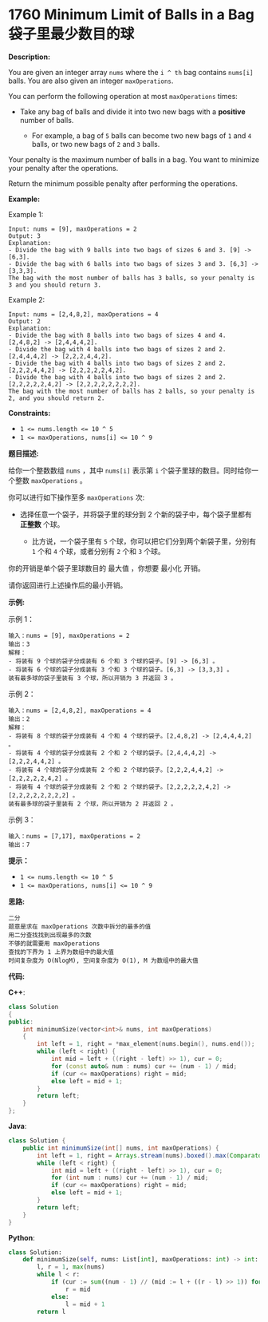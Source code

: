 # 1760 Minimum Limit of Balls in a Bag 袋子里最少数目的球

__Description:__

You are given an integer array `nums` where the `i ^ th` bag contains `nums[i]` balls. You are also given an integer `maxOperations`.

You can perform the following operation at most `maxOperations` times:

- Take any bag of balls and divide it into two new bags with a __positive__ number of balls.

  - For example, a bag of `5` balls can become two new bags of `1` and `4` balls, or two new bags of `2` and `3` balls.

Your penalty is the maximum number of balls in a bag. You want to minimize your penalty after the operations.

Return the minimum possible penalty after performing the operations.

__Example:__

Example 1:

```text
Input: nums = [9], maxOperations = 2
Output: 3
Explanation: 
- Divide the bag with 9 balls into two bags of sizes 6 and 3. [9] -> [6,3].
- Divide the bag with 6 balls into two bags of sizes 3 and 3. [6,3] -> [3,3,3].
The bag with the most number of balls has 3 balls, so your penalty is 3 and you should return 3.
```

Example 2:

```text
Input: nums = [2,4,8,2], maxOperations = 4
Output: 2
Explanation:
- Divide the bag with 8 balls into two bags of sizes 4 and 4. [2,4,8,2] -> [2,4,4,4,2].
- Divide the bag with 4 balls into two bags of sizes 2 and 2. [2,4,4,4,2] -> [2,2,2,4,4,2].
- Divide the bag with 4 balls into two bags of sizes 2 and 2. [2,2,2,4,4,2] -> [2,2,2,2,2,4,2].
- Divide the bag with 4 balls into two bags of sizes 2 and 2. [2,2,2,2,2,4,2] -> [2,2,2,2,2,2,2,2].
The bag with the most number of balls has 2 balls, so your penalty is 2, and you should return 2.
```

__Constraints:__

- `1 <= nums.length <= 10 ^ 5`
- `1 <= maxOperations, nums[i] <= 10 ^ 9`

__题目描述:__

给你一个整数数组 `nums` ，其中 `nums[i]` 表示第 `i` 个袋子里球的数目。同时给你一个整数 `maxOperations` 。

你可以进行如下操作至多 `maxOperations` 次:

- 选择任意一个袋子，并将袋子里的球分到 2 个新的袋子中，每个袋子里都有 __正整数__ 个球。

  - 比方说，一个袋子里有 `5` 个球，你可以把它们分到两个新袋子里，分别有 `1` 个和 `4` 个球，或者分别有 `2` 个和 `3` 个球。

你的开销是单个袋子里球数目的 最大值 ，你想要 最小化 开销。

请你返回进行上述操作后的最小开销。

__示例:__

示例 1：

```text
输入：nums = [9], maxOperations = 2
输出：3
解释：
- 将装有 9 个球的袋子分成装有 6 个和 3 个球的袋子。[9] -> [6,3] 。
- 将装有 6 个球的袋子分成装有 3 个和 3 个球的袋子。[6,3] -> [3,3,3] 。
装有最多球的袋子里装有 3 个球，所以开销为 3 并返回 3 。
```

示例 2：

```text
输入：nums = [2,4,8,2], maxOperations = 4
输出：2
解释：
- 将装有 8 个球的袋子分成装有 4 个和 4 个球的袋子。[2,4,8,2] -> [2,4,4,4,2] 。
- 将装有 4 个球的袋子分成装有 2 个和 2 个球的袋子。[2,4,4,4,2] -> [2,2,2,4,4,2] 。
- 将装有 4 个球的袋子分成装有 2 个和 2 个球的袋子。[2,2,2,4,4,2] -> [2,2,2,2,2,4,2] 。
- 将装有 4 个球的袋子分成装有 2 个和 2 个球的袋子。[2,2,2,2,2,4,2] -> [2,2,2,2,2,2,2,2] 。
装有最多球的袋子里装有 2 个球，所以开销为 2 并返回 2 。
```

示例 3：

```text
输入：nums = [7,17], maxOperations = 2
输出：7
```

__提示：__

- `1 <= nums.length <= 10 ^ 5`
- `1 <= maxOperations, nums[i] <= 10 ^ 9`

__思路:__

```text
二分
题意是求在 maxOperations 次数中拆分的最多的值
用二分查找找到出现最多的次数
不够的就需要用 maxOperations
查找的下界为 1 上界为数组中的最大值
时间复杂度为 O(NlogM), 空间复杂度为 O(1), M 为数组中的最大值
```

__代码:__

__C++__:

```C++
class Solution 
{
public:
    int minimumSize(vector<int>& nums, int maxOperations) 
    {
        int left = 1, right = *max_element(nums.begin(), nums.end());
        while (left < right) {
            int mid = left + ((right - left) >> 1), cur = 0;
            for (const auto& num : nums) cur += (num - 1) / mid;
            if (cur <= maxOperations) right = mid;
            else left = mid + 1; 
        }
        return left;
    }
};
```

__Java__:

```Java
class Solution {
    public int minimumSize(int[] nums, int maxOperations) {
        int left = 1, right = Arrays.stream(nums).boxed().max(Comparator.comparing(Integer::valueOf)).get();  
        while (left < right) {
            int mid = left + ((right - left) >> 1), cur = 0;
            for (int num : nums) cur += (num - 1) / mid;
            if (cur <= maxOperations) right = mid;
            else left = mid + 1; 
        }
        return left;
    }
}
```

__Python__:

```Python
class Solution:
    def minimumSize(self, nums: List[int], maxOperations: int) -> int:
        l, r = 1, max(nums)
        while l < r:
            if (cur := sum((num - 1) // (mid := l + ((r - l) >> 1)) for num in nums)) <= maxOperations:
                r = mid
            else:
                l = mid + 1
        return l
```
